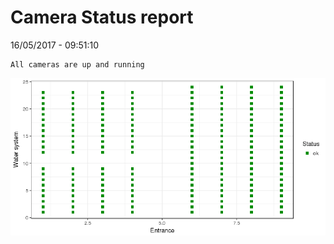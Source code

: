 Camera Status report
================
16/05/2017 - 09:51:10

    All cameras are up and running

![](camreport_files/figure-markdown_github/unnamed-chunk-2-1.png)
